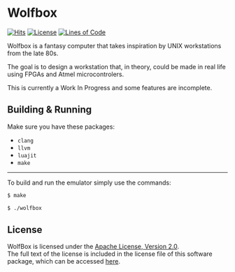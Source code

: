 # Wolfbox

[![Hits](https://hits.seeyoufarm.com/api/count/incr/badge.svg?url=https%3A%2F%2Fgithub.com%2FTalon396%2FWolfBox&count_bg=%2379C83D&title_bg=%23555555&icon=&icon_color=%23E7E7E7&title=hits&edge_flat=false)](https://hits.seeyoufarm.com)
[![License](https://img.shields.io/github/license/Talon396/WolfBox?logo=apache&style=flat-square)](https://www.apache.org/licenses/LICENSE-2.0)
[![Lines of Code](https://tokei.rs/b1/github/Talon396/WolfBox)](https://github.com/Talon396/WolfBox)


Wolfbox is a fantasy computer that takes inspiration by UNIX workstations from the late 80s.

The goal is to design a workstation that, in theory, could be made in real life using FPGAs and Atmel microcontrolers.

This is currently a Work In Progress and some features are incomplete.

## Building & Running
Make sure you have these packages:
- `clang`
- `llvm`
- `luajit`
- `make`

---

To build and run the emulator simply use the commands:
```sh
$ make

$ ./wolfbox
```

## License

WolfBox is licensed under the [Apache License, Version 2.0](https://www.apache.org/licenses/LICENSE-2.0).<br>
The full text of the license is included in the license file of this software package, which can be accessed [here](COPYING).